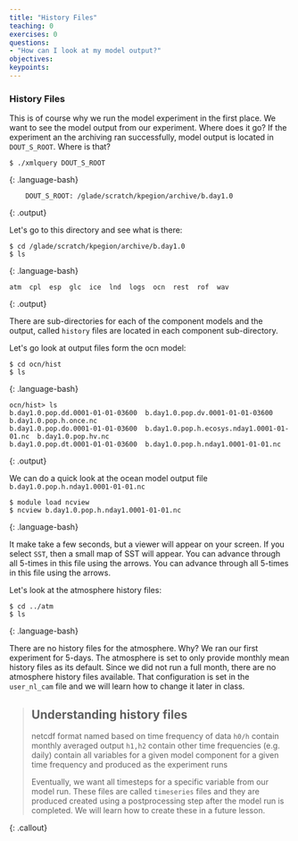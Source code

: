 ```yaml
---
title: "History Files"
teaching: 0
exercises: 0 
questions:
- "How can I look at my model output?"
objectives:
keypoints:
---
```


### History Files
This is of course why we run the model experiment in the first place.  We want to see the model output from our experiment. Where does it go? If the experiment an the archiving ran successfully, model output is located in `DOUT_S_ROOT`. Where is that?

~~~
$ ./xmlquery DOUT_S_ROOT 
~~~
{: .language-bash}

~~~
	DOUT_S_ROOT: /glade/scratch/kpegion/archive/b.day1.0
~~~
{: .output}

Let's go to this directory and see what is there:

~~~
$ cd /glade/scratch/kpegion/archive/b.day1.0
$ ls
~~~
{: .language-bash}

~~~
atm  cpl  esp  glc  ice  lnd  logs  ocn  rest  rof  wav
~~~
{: .output}

There are sub-directories for each of the component models and the output, called `history` files are located in each component sub-directory.

Let's go look at output files form the ocn model:

~~~
$ cd ocn/hist
$ ls
~~~
{: .language-bash}

~~~
ocn/hist> ls
b.day1.0.pop.dd.0001-01-01-03600  b.day1.0.pop.dv.0001-01-01-03600           b.day1.0.pop.h.once.nc
b.day1.0.pop.do.0001-01-01-03600  b.day1.0.pop.h.ecosys.nday1.0001-01-01.nc  b.day1.0.pop.hv.nc
b.day1.0.pop.dt.0001-01-01-03600  b.day1.0.pop.h.nday1.0001-01-01.nc
~~~
{: .output}

We can do a quick look at the ocean model output file `b.day1.0.pop.h.nday1.0001-01-01.nc` 
~~~
$ module load ncview
$ ncview b.day1.0.pop.h.nday1.0001-01-01.nc
~~~
{: .language-bash}

It make take a few seconds, but a viewer will appear on your screen.  If you select `SST`, then a small map of SST will appear. You can advance through all 5-times in this file using the arrows. You can advance through all 5-times in this file using the arrows.

Let's look at the atmosphere history files:
~~~
$ cd ../atm
$ ls 
~~~
{: .language-bash}

There are no history files for the atmosphere.  Why?  We ran our first experiment for 5-days.  The atmosphere is set to only provide monthly mean history files as its default.  Since we did not run a full month, there are no atmosphere history files available. That configuration is set in the `user_nl_cam` file and we will learn how to change it later in class.

> ## Understanding history files
> 
> netcdf format
> named based on time frequency of data
> `h0/h` contain monthly averaged output
> `h1,h2` contain other time frequencies (e.g. daily)
> contain all variables for a given model component for a given time frequency and produced as the experiment runs
>
> Eventually, we want all timesteps for a specific variable from our model run.  These files are called `timeseries` files and they are 
> produced created using a postprocessing step after the model run is completed. We will learn how to create these in a future lesson.
>
{: .callout}
